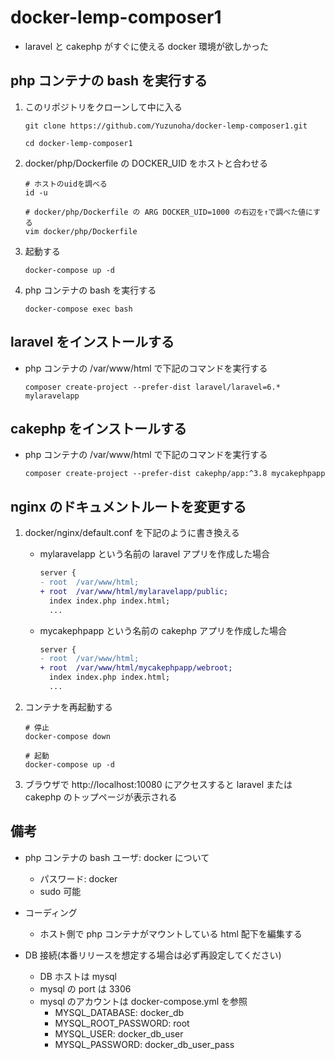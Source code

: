 # docker-lemp-composer1

- laravel と cakephp がすぐに使える docker 環境が欲しかった

## php コンテナの bash を実行する

1. このリポジトリをクローンして中に入る

   ```
   git clone https://github.com/Yuzunoha/docker-lemp-composer1.git

   cd docker-lemp-composer1
   ```

1. docker/php/Dockerfile の DOCKER_UID をホストと合わせる

   ```
   # ホストのuidを調べる
   id -u

   # docker/php/Dockerfile の ARG DOCKER_UID=1000 の右辺を↑で調べた値にする
   vim docker/php/Dockerfile
   ```

1. 起動する

   ```
   docker-compose up -d
   ```

1. php コンテナの bash を実行する

   ```
   docker-compose exec bash
   ```

## laravel をインストールする

- php コンテナの /var/www/html で下記のコマンドを実行する
  ```
  composer create-project --prefer-dist laravel/laravel=6.* mylaravelapp
  ```

## cakephp をインストールする

- php コンテナの /var/www/html で下記のコマンドを実行する
  ```
  composer create-project --prefer-dist cakephp/app:^3.8 mycakephpapp
  ```

## nginx のドキュメントルートを変更する

1. docker/nginx/default.conf を下記のように書き換える

   - mylaravelapp という名前の laravel アプリを作成した場合

     ```diff
     server {
     - root  /var/www/html;
     + root  /var/www/html/mylaravelapp/public;
       index index.php index.html;
       ...
     ```

   - mycakephpapp という名前の cakephp アプリを作成した場合
     ```diff
     server {
     - root  /var/www/html;
     + root  /var/www/html/mycakephpapp/webroot;
       index index.php index.html;
       ...
     ```

1. コンテナを再起動する

   ```
   # 停止
   docker-compose down

   # 起動
   docker-compose up -d
   ```

1. ブラウザで http://localhost:10080 にアクセスすると laravel または cakephp のトップページが表示される

## 備考

- php コンテナの bash ユーザ: docker について

  - パスワード: docker
  - sudo 可能

- コーディング

  - ホスト側で php コンテナがマウントしている html 配下を編集する

- DB 接続(本番リリースを想定する場合は必ず再設定してください)
  - DB ホストは mysql
  - mysql の port は 3306
  - mysql のアカウントは docker-compose.yml を参照
    - MYSQL_DATABASE: docker_db
    - MYSQL_ROOT_PASSWORD: root
    - MYSQL_USER: docker_db_user
    - MYSQL_PASSWORD: docker_db_user_pass
